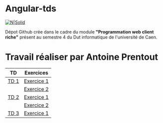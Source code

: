 # Angular-tds

[![N|Solid](https://blog.netapsys.fr/wp-content/uploads/2015/01/angularjs-logo.png.pagespeed.ce_.2SfPGmgT_b1.png)](https://angularjs.org)


Dépot Github crée dans le cadre du module **"Programmation web client riche"** présent au semestre 4 du Dut informatique de l'université de Caen.

# Travail réaliser par Antoine Prentout

| TD | Exercices |
| ------ | ------ | 
| [TD 1](http://slamwiki.kobject.net/slam4/richclient/angularjs/td1) | [Exercice 1](https://github.com/M0untainfox/angular-tds/blob/master/Tp1/Exo1) | 
|  | [Exercice 2](https://github.com/M0untainfox/angular-tds/tree/master/Tp1/Exo2) | 
| [TD 2](http://slamwiki.kobject.net/slam4/richclient/angularjs/td2) | [Exercice 1](https://github.com/M0untainfox/angular-tds/tree/master/Tp2/exo1) | 
|  | [Exercice 2](https://github.com/M0untainfox/angular-tds/tree/master/Tp2/exo2) |
| [TD 3](http://slamwiki.kobject.net/slam4/richclient/angularjs/td3) | [Exercice 1](https://github.com/M0untainfox/angular-tds/tree/master/Tp3/exo1) |


   [TD1]: http://slamwiki.kobject.net/slam4/richclient/angularjs/td1
   [TD2]: http://slamwiki.kobject.net/slam4/richclient/angularjs/td2
   [TD3]: http://slamwiki.kobject.net/slam4/richclient/angularjs/td3
